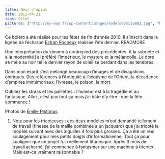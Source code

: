 ```yaml
---
title: Noir d’opium
date: 2011-04-21
tags: Gilet
pictures: ["http://no-way.fr/wp-content/images/modeles/opium02.jpg", "http://no-way.fr/wp-content/images/modeles/opium01.jpg", "http://no-way.fr/wp-content/images/modeles/opium04.jpg", "http://no-way.fr/wp-content/images/modeles/opium03.jpg"]
---
```


Ce boléro a été réalisé pour les fêtes de fin d’année 2010. Il s’inscrit dans la lignée de l’écharpe <a href="http://no-way.fr/2010/10/estran-rocheux-2/" target="_blank">Estran Rocheux</a> réalisée l’été dernier.
READMORE

Une interprétation du kimono à contrepied des précédentes. À la sobriété et à la modernité j’ai préféré l’impérieux, le mystère et la mélancolie. Le doré se mêle au noir tel le dernier rayon de soleil se perdant dans les ténèbres.

Dans mon esprit s’est mélangé beaucoup d’images et de divagations oniriques. Des références à l’Antiquité à l’exotisme de l’Orient, la décadence d’empires immémoriaux, l’ivresse, le poison, la mort. 

Oubliez les strass et les paillettes : l’humeur est à la tragédie et au fantasque. Allez, c’est pas tout ça mais j’ai hâte d’y être : que la fête commence !

Photos de <a href="http://www.flickr.com/photos/emilie-pistorius/" target="_blank">Émilie Pistorius</a>.

1. Note pour les tricoteuses : ces deux modèles m’ont demandé tellement de travail (finesse de la maille combinée à un jacquard) que j’ai tricoté le modèle suivant avec des aiguilles 4 fois plus grosses. Ça a été un réel soulagement pour mes petits doigts d’informaticienne. Tout ça pour souligner que ce projet fut réellement titanesque. Après 3 mois de travail acharné, j’ai commencé à fantasmer sur une machine à tricoter. Mais est-ce vraiment raisonnable ?